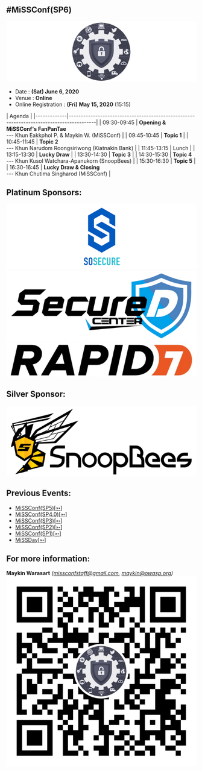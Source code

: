 ## #MiSSConf(SP6)

[![](/img/MiSSConf-icon-640x202.png "MiSSConf")](https://MiSSConf.github.io)

+ Date : **(Sat) June 6, 2020**
+ Venue : **Online**
+ Online Registration : **(Fri) May 15, 2020** (15:15)

|      Agenda       																					|
|-------------|-----------------------------------------------------------------------------------------|
| 09:30-09:45 | **Opening & MiSSConf's FanPanTae** <br>--- Khun Eakkphol P. & Maykin W. (MiSSConf)		|
| 09:45-10:45 | **Topic 1** 																		    |
| 10:45-11:45 | **Topic 2** <br>--- Khun Narudom Roongsiriwong (Kiatnakin Bank)							|
| 11:45-13:15 | Lunch 																					|
| 13:15-13:30 | **Lucky Draw**																			|
| 13:30-14:30 | **Topic 3** 																			|
| 14:30-15:30 | **Topic 4** <br>--- Khun Kusol Watchara-Apanukorn (SnoopBees)							|
| 15:30-16:30 | **Topic 5** 																			|
| 16:30-16:45 | **Lucky Draw & Closing** <br>--- Khun Chutima Singharod (MiSSConf) 						|


## Platinum Sponsors:
[![](/SP6/Sponsors/SoSecure.png "SOSECURE - ทีมงานมืออาชีพรับอบรมทางด้าน Cybersecurety เพื่อความปลอดภัยทางไซเบอร์ขั้นสูง รวมทั้ง Penetration Testing การทดสอบไม่ให้มีการเจาะระบบจากเเหล่งภายนอกมายังเว็บไซต์ เพื่อให้เว็บไซต์ปลอดภัยมากขึ้น")](https://www.sosecure.co.th/)
[![](/SP6/Sponsors/SecureD.png "Your Secure Daemon. We provide cyber security services for your company ranging from cyber security training, consultant, penetration testing, incident response, and more.")](https://www.secure-d.tech/)
[![](/SP6/Sponsors/Rapid7.jpg "Accelerate Security, Vuln Management, Compliance")](https://www.rapid7.com/)

## Silver Sponsor:
[![](/SP6/Sponsors/SnoopBees.png "Today, information systems are widely used in many organizations. However, it is necessary to have all systems and data to be secured. To increase security, we provide various of services to your organization including")](https://www.snoopbees.com/)

## Previous Events:
* [MiSSConf(SP5)](https://www.techtalkthai.com/misscoinf-sp5-date-and-agenda-are-announced/)[[➳](https://www.facebook.com/notes/2450050635052739/)]
* [MiSSConf(SP4.0)](https://www.techtalkthai.com/missconfsp4-0-registration-will-start-in-2018-03-16/)[[➳](https://www.facebook.com/notes/1998382990191517)]
* [MiSSConf(SP3)](https://www.techtalkthai.com/missconfsp3-registration-date-is-marked-at-march-15th-2017-12-00/)[[➳](https://www.facebook.com/notes/1590473300982490)]
* [MiSSConf(SP2)](https://www.techtalkthai.com/missconfsp2-tickets-will-be-available-for-free-at-noon-of-2016-11-03/)[[➳](https://www.facebook.com/notes/1435209959842159)]
* [MiSSConf(SP1)](https://www.techtalkthai.com/introduce-to-missconfsp1-free-it-security-seminar/)[[➳](https://www.facebook.com/notes/1292590137437476)]
* [MiSSDay](https://www.techtalkthai.com/it-connect-miss-day/)[[➳](https://www.facebook.com/notes/1257877097575447)]


## For more information:
**Maykin Warasart** *(missconfstaff@gmail.com, maykin@owasp.org)*
[![](/img/lineat-missconf-v2-640.png "Talk w/ us via LINE")](https://line.me/R/ti/p/%40missconf)
